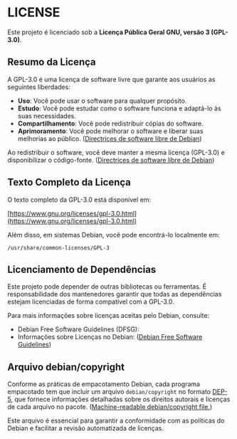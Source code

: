 # LICENSE

Este projeto é licenciado sob a **Licença Pública Geral GNU, versão 3 (GPL-3.0)**.

## Resumo da Licença

A GPL-3.0 é uma licença de software livre que garante aos usuários as seguintes liberdades:

- **Uso**: Você pode usar o software para qualquer propósito.
- **Estudo**: Você pode estudar como o software funciona e adaptá-lo às suas necessidades.
- **Compartilhamento**: Você pode redistribuir cópias do software.
- **Aprimoramento**: Você pode melhorar o software e liberar suas melhorias ao público. ([Directrices de software libre de Debian](https://es.wikipedia.org/wiki/Directrices_de_software_libre_de_Debian?utm_source=chatgpt.com))

Ao redistribuir o software, você deve manter a mesma licença (GPL-3.0) e disponibilizar o código-fonte. ([Directrices de software libre de Debian](https://es.wikipedia.org/wiki/Directrices_de_software_libre_de_Debian?utm_source=chatgpt.com))

## Texto Completo da Licença

O texto completo da GPL-3.0 está disponível em:

[https://www.gnu.org/licenses/gpl-3.0.html](https://www.gnu.org/licenses/gpl-3.0.html)

Além disso, em sistemas Debian, você pode encontrá-lo localmente em:

`/usr/share/common-licenses/GPL-3`

## Licenciamento de Dependências

Este projeto pode depender de outras bibliotecas ou ferramentas. É responsabilidade dos mantenedores garantir que todas as dependências estejam licenciadas de forma compatível com a GPL-3.0.

Para mais informações sobre licenças aceitas pelo Debian, consulte:

- Debian Free Software Guidelines (DFSG): 
- Informações sobre Licenças no Debian:  ([Debian Free Software Guidelines](https://de.wikipedia.org/wiki/Debian_Free_Software_Guidelines?utm_source=chatgpt.com))

## Arquivo debian/copyright

Conforme as práticas de empacotamento Debian, cada programa empacotado tem que incluir um arquivo `debian/copyright` no formato [DEP-5](https://dep-team.pages.debian.net/deps/dep5/), que fornece informações detalhadas sobre os direitos autorais e licenças de cada arquivo no pacote. ([Machine-readable debian/copyright file.](https://dep-team.pages.debian.net/deps/dep5/?utm_source=chatgpt.com))

Este arquivo é essencial para garantir a conformidade com as políticas do Debian e facilitar a revisão automatizada de licenças.
 
